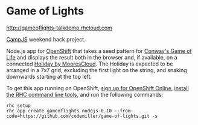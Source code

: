 # Game of Lights

http://gameoflights-talkdemo.rhcloud.com

[CampJS](http://campjs.com) weekend hack project.

Node.js app for [OpenShift](http://www.openshift.com) that takes a seed pattern for [Conway's Game of Life](http://en.wikipedia.org/wiki/Conway's_Game_of_Life) and displays the result both in the browser and, if available, on a connected [Holiday by MooresCloud](http://moorescloud.com). The Holiday is expected to be arranged in a 7x7 grid, excluding the first light on the string, and snaking downwards starting at the top left.

To get this app running on OpenShift, [sign up for OpenShift Online](https://openshift.redhat.com/app/account/new), [install the RHC command line tools](https://www.openshift.com/developers/rhc-client-tools-install), and run the following commands:

    rhc setup
    rhc app create gameoflights nodejs-0.10 --from-code=https://github.com/codemiller/game-of-lights.git -s


